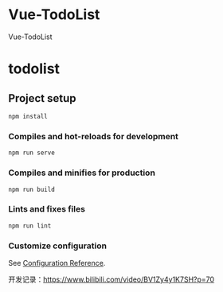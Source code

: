 # Vue-TodoList
Vue-TodoList

# todolist

## Project setup
```
npm install
```

### Compiles and hot-reloads for development
```
npm run serve
```

### Compiles and minifies for production
```
npm run build
```

### Lints and fixes files
```
npm run lint
```

### Customize configuration
See [Configuration Reference](https://cli.vuejs.org/config/).


开发记录：https://www.bilibili.com/video/BV1Zy4y1K7SH?p=70